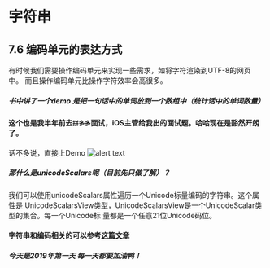 # 字符串

## 7.6 编码单元的表达方式
有时候我们需要操作编码单元来实现一些需求，如将字符渲染到UTF-8的网页中。
而且操作编码单元比操作字符效率会高很多。
##### 书中讲了一个demo 是把一句话中的单词放到一个数组中（统计话中的单词数量）
#### 这个也是我半年前去```拼多多```面试，iOS主管给我出的面试题。哈哈现在是豁然开朗了。
话不多说，直接上Demo
![alert text](http://pjmrfxc1n.bkt.clouddn.com/1546345870450.jpg)

##### 那什么是unicodeScalars呢（目前先只做了解）？
我们可以使用unicodeScalars属性遍历一个Unicode标量编码的字符串。这个属性是 UnicodeScalarsView类型，UnicodeScalarsView是一个UnicodeScalar类型的集合。每一个Unicode标 量都是一个任意21位Unicode码位。

#### 字符串和编码相关的可以参考[这篇文章](https://justcoding.iteye.com/blog/2077323)


##### 今天是2019年第一天  每一天都要加油鸭！

